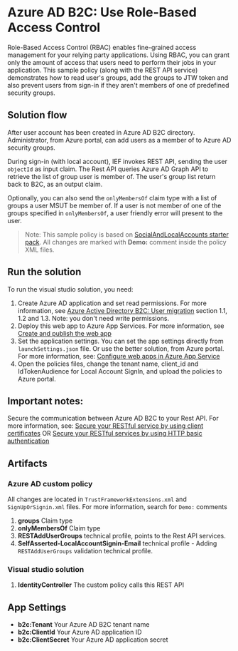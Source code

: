 # Azure AD B2C: Use Role-Based Access Control
Role-Based Access Control (RBAC) enables fine-grained access management for your relying party applications. Using RBAC, you can grant only the amount of access that users need to perform their jobs in your application. This sample policy (along with the REST API service) demonstrates how to read user's groups, add the groups to JTW token and also prevent users from sign-in if they aren't members of one of predefined security groups.

## Solution flow
After user account has been created in Azure AD B2C directory. Administrator, from Azure portal, can add users as a member of to Azure AD security groups.

During sign-in (with local account), IEF invokes REST API, sending the user `objectId` as input claim. The Rest API queries Azure AD Graph API to retrieve the list of group user is member of. The user's group list return back to B2C, as an output claim.

Optionally, you can also send the `onlyMembersOf` claim type with a list of groups a user MSUT be member of. If a user is not member of one of the groups specified in `onlyMembersOf`, a user friendly error will present to the user.

> Note:  This sample policy is based on [SocialAndLocalAccounts starter pack](../../../SocialAndLocalAccounts). All changes are marked with **Demo:** comment inside the policy XML files.

## Run the solution
To run the visual studio solution, you need:
1. Create Azure AD application and set read permissions. For more information, see [Azure Active Directory B2C: User migration](https://docs.microsoft.com/en-us/azure/active-directory-b2c/active-directory-b2c-user-migration) section 1.1, 1.2 and 1.3. Note: you don't need write permissions.
2. Deploy this web app to Azure App Services. For more information, see [Create and publish the web app](https://docs.microsoft.com/en-us/azure/app-service/app-service-web-get-started-dotnet#create-and-publish-the-web-app)
3. Set the application settings. You can set the app settings directly from `launchSettings.json` file. Or use the better solution, from Azure portal. For more information, see: [Configure web apps in Azure App Service](https://docs.microsoft.com/en-us/azure/app-service/web-sites-configure#application-settings)
4. Open the policies files, change the tenant name, client_id and IdTokenAudience for Local Account SignIn, and upload the policies to Azure portal.

## Important notes:
Secure the communication between Azure AD B2C to your Rest API. For more information, see: [Secure your RESTful service by using client certificates](https://docs.microsoft.com/en-us/azure/active-directory-b2c/active-directory-b2c-custom-rest-api-netfw-secure-cert) OR [Secure your RESTful services by using HTTP basic authentication](https://docs.microsoft.com/en-us/azure/active-directory-b2c/active-directory-b2c-custom-rest-api-netfw-secure-basic)

## Artifacts
### Azure AD custom policy
All changes are located in `TrustFrameworkExtensions.xml` and `SignUpOrSignin.xml` files. For more information, search for `Demo:` comments
1. **groups** Claim type
1. **onlyMembersOf** Claim type
1. **RESTAddUserGroups** technical profile, points to the Rest API services. 
1. **SelfAsserted-LocalAccountSignin-Email** technical profile - Adding `RESTAddUserGroups` validation technical profile.

### Visual studio solution
1. **IdentityController** The custom policy calls this REST API

## App Settings
* **b2c:Tenant** Your Azure AD B2C tenant name
* **b2c:ClientId** Your Azure AD application ID
* **b2c:ClientSecret** Your Azure AD application secret 

